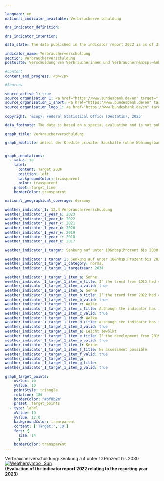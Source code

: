 ```yaml
---

language: en        
national_indicator_available: Verbraucherverschuldung        

dns_indicator_definition:         

dns_indicator_intention:         

data_state: The data published in the indicator report 2022 is as of 31 October 2022. The data shown on this platform is updated regularly, so that more current data may be available online than published in the <a href="https://dns-indikatoren.de/assets/Publikationen/Indikatorenberichte/2022.pdf">indicator report 2022</a>.        

indicator_name: Verbraucherverschuldung        
section: Verbraucherverschuldung        
postulate: Verschuldung von Verbraucherinnen und Verbrauchern&nbsp;–&nbsp;Überlastung vermeiden        

#content         
content_and_progress: <p></p>                

#Sources        

source_active_1: true
source_organisation_1: <a href="https://www.bundesbank.de/en" target="_blank" onclick="return confirm_alert('the German Federal Bank', 'En')">German Federal Bank</a>
source_organisation_1_short: <a href="https://www.bundesbank.de/en" target="_blank" onclick="return confirm_alert('the German Federal Bank', 'En')">German Federal Bank</a>
source_organisation_logo_1: <a href="https://www.bundesbank.de/en" target="_blank" onclick="return confirm_alert('the German Federal Bank', 'En')"><img src="https://dnsTestEnvironment.github.io/dns-indicators/public/OrgImgEn/bundesbank.png" alt="German Federal Bank" title=" Click here to visit the homepage of the organizationGerman Federal Bank" style="height:60px; width:148px; border:transparent"/></a>
        
copyright: '&copy; Federal Statistical Office (Destatis), 2025'        

data_footnote: The data is based on a special evaluation and is not publicly available.        

graph_title: Verbraucherverschuldung        

graph_subtitle: Anteil der Kredite privater Haushalte (ohne Wohnungsbaukredite) am Bruttoinlandsprodukt        


graph_annotations:
  - value: 10
    label:
      content: Target 2030
      position: left
      backgroundColor: transparent
      color: transparent
    preset: target_line
    borderColor: transparent                

national_geographical_coverage: Germany        

weather_indicator_1: 12.4 Verbraucherverschuldung
weather_indicator_1_year_a: 2023
weather_indicator_1_year_b: 2022
weather_indicator_1_year_c: 2021
weather_indicator_1_year_d: 2020
weather_indicator_1_year_e: 2019
weather_indicator_1_year_f: 2018
weather_indicator_1_year_g: 2017

weather_indicator_1_target: Senkung auf unter 10&nbsp;Prozent bis 2030

weather_indicator_1_target_1: Senkung auf unter 10&nbsp;Prozent bis 2030
weather_indicator_1_target_1_category: normal
weather_indicator_1_target_1_targetYear: 2030

weather_indicator_1_target_1_item_a: Sonne
weather_indicator_1_target_1_item_a_title: If the trend from 2023 had continued, the target value would have been reached or missed by less than 5% of the difference between the target value and the value at that time.
weather_indicator_1_target_1_item_a_valid: true
weather_indicator_1_target_1_item_b: Sonne
weather_indicator_1_target_1_item_b_title: If the trend from 2022 had continued, the target value would have been reached or missed by less than 5% of the difference between the target value and the value at that time.
weather_indicator_1_target_1_item_b_valid: true
weather_indicator_1_target_1_item_c: Wolke
weather_indicator_1_target_1_item_c_title: Although the indicator has in 2021 been moving in the desired direction toward the target, if the trend had to continued, the target would have been missed in the target year by more than 20% of the difference between the target value and the value at that time.
weather_indicator_1_target_1_item_c_valid: true
weather_indicator_1_target_1_item_d: Wolke
weather_indicator_1_target_1_item_d_title: Although the indicator has in 2020 been moving in the desired direction toward the target, if the trend had to continued, the target would have been missed in the target year by more than 20% of the difference between the target value and the value at that time.
weather_indicator_1_target_1_item_d_valid: true
weather_indicator_1_target_1_item_e: Leicht bewölkt
weather_indicator_1_target_1_item_e_title: If the development from 2019 had continued, the target had been missed by at least 5&nbsp;documentat%, but by a maximum of 20&nbsp;% of the difference between the target value and the value at that time.
weather_indicator_1_target_1_item_e_valid: true
weather_indicator_1_target_1_item_f: Keine
weather_indicator_1_target_1_item_f_title: No assessment possible.
weather_indicator_1_target_1_item_f_valid: true
weather_indicator_1_target_1_item_g: 
weather_indicator_1_target_1_item_g_title: 
weather_indicator_1_target_1_item_g_valid: true        

graph_target_points:
  - xValue: 10
    yValue: 10
    pointStyle: triangle
    rotation: 180
    borderColor: "#bf8b2e"
    preset: target_points
  - type: label
    xValue: 10
    yValue: 12.0
    backgroundColor: transparent
    content: ['Target:','10']
    font: {
      size: 14
      }
    borderColor: transparent        
---
```



<div>
  <div class="my-header">
    <label class="default">Verbraucherverschuldung: Senkung auf unter 10&nbsp;Prozent bis 2030
      <a href="https://dnsTestEnvironment.github.io/dns-indicators/en/status"><img src="https://sdg-indikatoren.de/public/Wettersymbole/Sonne.png" title="If the trend from 2023 had continued, the target value would have been reached or missed by less than 5% of the difference between the target value and the value at that time." alt="Weathersymbol: Sun"/>
      </a>
    </label>
  </div>
</div>
<div class="my-header-note">
  <label class="default"><b>(Evaluation of the indicator report 2022 relating to the reporting year 2023)
  </b></label>
</div>